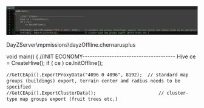 <img src="https://github.com/ranseier86/DayZ-FooBarLand/blob/main/docs/loot/img/initcgetceapi.png">


DayZServer\mpmissions\dayzOffline.chernarusplus

void main()
{
	//INIT ECONOMY--------------------------------------
	Hive ce = CreateHive();
	if ( ce )
		ce.InitOffline();
	
	//GetCEApi().ExportProxyData("4096 0 4096", 8192);	// standard map groups (buildings) export, terrain center and radius needs to be specified
	//GetCEApi().ExportClusterData();						// cluster-type map groups export (fruit trees etc.)
